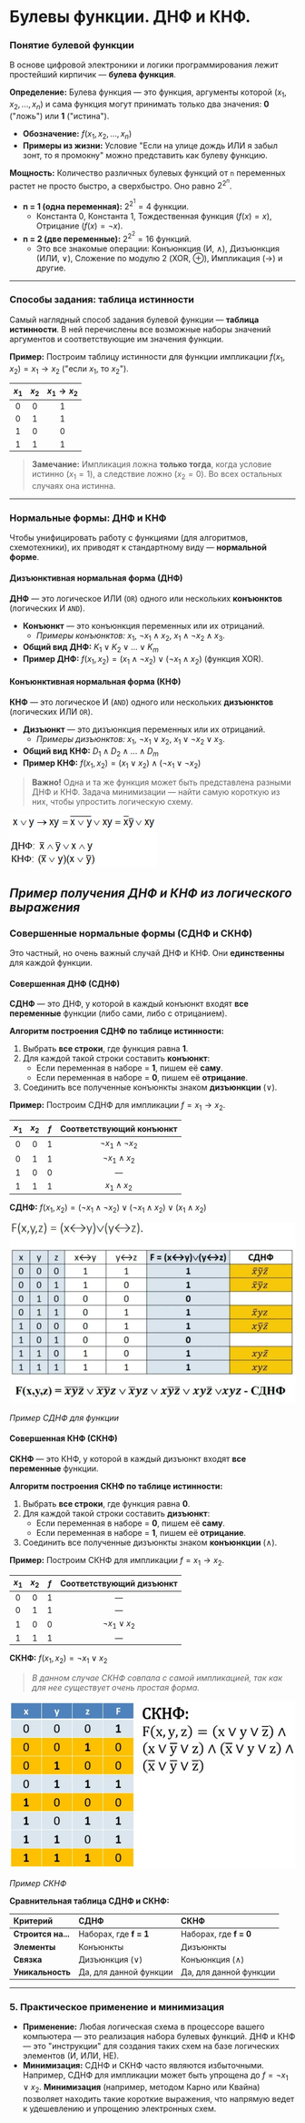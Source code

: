 # **Булевы функции. ДНФ и КНФ.**

### **Понятие булевой функции**

В основе цифровой электроники и логики программирования лежит простейший кирпичик — **булева функция**.

**Определение:** Булева функция — это функция, аргументы которой ($x_1, x_2, ..., x_n$) и сама функция могут принимать только два значения: **0** ("ложь") или **1** ("истина").

*   **Обозначение:** $f(x_1, x_2, ..., x_n)$
*   **Примеры из жизни:** Условие "Если на улице дождь ИЛИ я забыл зонт, то я промокну" можно представить как булеву функцию.

**Мощность:** Количество различных булевых функций от `n` переменных растет не просто быстро, а сверхбыстро. Оно равно $2^{2^n}$.
*   **n = 1 (одна переменная):** $2^{2^1} = 4$ функции.
    *   Константа 0, Константа 1, Тождественная функция ($f(x)=x$), Отрицание ($f(x)=\neg x$).
*   **n = 2 (две переменные):** $2^{2^2} = 16$ функций.
    *   Это все знакомые операции: Конъюнкция (И, $\land$), Дизъюнкция (ИЛИ, $\lor$), Сложение по модулю 2 (XOR, $\oplus$), Импликация ($\rightarrow$) и другие.

---

### **Способы задания: таблица истинности**

Самый наглядный способ задания булевой функции — **таблица истинности**. В ней перечислены все возможные наборы значений аргументов и соответствующие им значения функции.

**Пример:** Построим таблицу истинности для функции импликации $f(x_1, x_2) = x_1 \rightarrow x_2$ ("если $x_1$, то $x_2$").

| $x_1$ | $x_2$ | $x_1 \rightarrow x_2$ |
|:-----:|:-----:|:---------------------:|
| 0 | 0 | 1 |
| 0 | 1 | 1 |
| 1 | 0 | 0 |
| 1 | 1 | 1 |

> **Замечание:** Импликация ложна **только тогда**, когда условие истинно ($x_1=1$), а следствие ложно ($x_2=0$). Во всех остальных случаях она истинна.

---

### **Нормальные формы: ДНФ и КНФ**

Чтобы унифицировать работу с функциями (для алгоритмов, схемотехники), их приводят к стандартному виду — **нормальной форме**.

#### **Дизъюнктивная нормальная форма (ДНФ)**

**ДНФ** — это логическое ИЛИ (`OR`) одного или нескольких **конъюнктов** (логических И `AND`).

*   **Конъюнкт** — это конъюнкция переменных или их отрицаний.
    *   *Примеры конъюнктов:* $x_1$, $\neg x_1 \land x_2$, $x_1 \land \neg x_2 \land x_3$.
*   **Общий вид ДНФ:** $K_1 \lor K_2 \lor ... \lor K_m$
*   **Пример ДНФ:** $f(x_1, x_2) = (x_1 \land \neg x_2) \lor (\neg x_1 \land x_2)$ (функция XOR).

#### **Конъюнктивная нормальная форма (КНФ)**

**КНФ** — это логическое И (`AND`) одного или нескольких **дизъюнктов** (логических ИЛИ `OR`).

*   **Дизъюнкт** — это дизъюнкция переменных или их отрицаний.
    *   *Примеры дизъюнктов:* $x_1$, $\neg x_1 \lor x_2$, $x_1 \lor \neg x_2 \lor x_3$.
*   **Общий вид КНФ:** $D_1 \land D_2 \land ... \land D_m$
*   **Пример КНФ:** $f(x_1, x_2) = (x_1 \lor x_2) \land (\neg x_1 \lor \neg x_2)$

> **Важно!** Одна и та же функция может быть представлена разными ДНФ и КНФ. Задача минимизации — найти самую короткую из них, чтобы упростить логическую схему.

![alt text](../images/lesson_3/31.png)

*Пример получения ДНФ и КНФ из логического выражения*
---

### **Совершенные нормальные формы (СДНФ и СКНФ)**

Это частный, но очень важный случай ДНФ и КНФ. Они **единственны** для каждой функции.

#### **Совершенная ДНФ (СДНФ)**

**СДНФ** — это ДНФ, у которой в каждый конъюнкт входят **все переменные** функции (либо сами, либо с отрицанием).

**Алгоритм построения СДНФ по таблице истинности:**
1.  Выбрать **все строки**, где функция равна **1**.
2.  Для каждой такой строки составить **конъюнкт**:
    *   Если переменная в наборе = **1**, пишем её **саму**.
    *   Если переменная в наборе = **0**, пишем её **отрицание**.
3.  Соединить все полученные конъюнкты знаком **дизъюнкции** ($\lor$).

**Пример:** Построим СДНФ для импликации $f = x_1 \rightarrow x_2$.

| $x_1$ | $x_2$ | $f$ | Соответствующий конъюнкт |
|:-----:|:-----:|:---:|:------------------------:|
| 0 | 0 | 1 | $\neg x_1 \land \neg x_2$ |
| 0 | 1 | 1 | $\neg x_1 \land x_2$ |
| 1 | 0 | 0 | — |
| 1 | 1 | 1 | $x_1 \land x_2$ |

**СДНФ:** $f(x_1, x_2) = (\neg x_1 \land \neg x_2) \lor (\neg x_1 \land x_2) \lor (x_1 \land x_2)$

![alt text](../images/lesson_3/32.png)

*Пример СДНФ для функции*

#### **Совершенная КНФ (СКНФ)**

**СКНФ** — это КНФ, у которой в каждый дизъюнкт входят **все переменные** функции.

**Алгоритм построения СКНФ по таблице истинности:**
1.  Выбрать **все строки**, где функция равна **0**.
2.  Для каждой такой строки составить **дизъюнкт**:
    *   Если переменная в наборе = **0**, пишем её **саму**.
    *   Если переменная в наборе = **1**, пишем её **отрицание**.
3.  Соединить все полученные дизъюнкты знаком **конъюнкции** ($\land$).

**Пример:** Построим СКНФ для импликации $f = x_1 \rightarrow x_2$.

| $x_1$ | $x_2$ | $f$ | Соответствующий дизъюнкт |
|:-----:|:-----:|:---:|:------------------------:|
| 0 | 0 | 1 | — |
| 0 | 1 | 1 | — |
| 1 | 0 | 0 | $\neg x_1 \lor x_2$ |
| 1 | 1 | 1 | — |

**СКНФ:** $f(x_1, x_2) = \neg x_1 \lor x_2$
> *В данном случае СКНФ совпала с самой импликацией, так как для нее существует очень простая форма.*


![alt text](../images/lesson_3/33.png)

*Пример СКНФ*

**Сравнительная таблица СДНФ и СКНФ:**

| Критерий | СДНФ | СКНФ |
| :--- | :--- | :--- |
| **Строится на...** | Наборах, где **f = 1** | Наборах, где **f = 0** |
| **Элементы** | Конъюнкты | Дизъюнкты |
| **Связка** | Дизъюнкция ($\lor$) | Конъюнкция ($\land$) |
| **Уникальность** | Да, для данной функции | Да, для данной функции |

---

### **5. Практическое применение и минимизация**

*   **Применение:** Любая логическая схема в процессоре вашего компьютера — это реализация набора булевых функций. ДНФ и КНФ — это "инструкции" для создания таких схем на базе логических элементов (И, ИЛИ, НЕ).
*   **Минимизация:** СДНФ и СКНФ часто являются избыточными. Например, СДНФ для импликации может быть упрощена до $f = \neg x_1 \lor x_2$. **Минимизация** (например, методом Карно или Квайна) позволяет находить такие короткие выражения, что напрямую ведет к удешевлению и упрощению электронных схем.